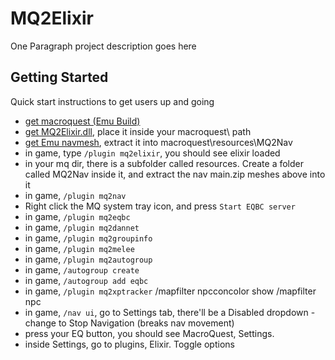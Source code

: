 # MQ2Elixir

One Paragraph project description goes here

## Getting Started

Quick start instructions to get users up and going

- [get macroquest (Emu Build)](https://github.com/macroquest/macroquest/releases)
- [get MQ2Elixir.dll](https://github.com/xackery/MQ2Elixir/releases), place it inside your macroquest\ path
- [get Emu navmesh](https://github.com/Ewiclip/lazarus_navmesh/archive/refs/heads/main.zip), extract it into macroquest\resources\MQ2Nav
- in game, type `/plugin mq2elixir`, you should see elixir loaded
- in your mq dir, there is a subfolder called resources. Create a folder called MQ2Nav inside it, and extract the nav main.zip meshes above into it
- in game, `/plugin mq2nav`
- Right click the MQ system tray icon, and press `Start EQBC server`
- in game, `/plugin mq2eqbc`
- in game, `/plugin mq2dannet`
- in game, `/plugin mq2groupinfo`
- in game, `/plugin mq2melee`
- in game, `/plugin mq2autogroup`
- in game, `/autogroup create`
- in game, `/autogroup add eqbc`
- in game, `/plugin mq2xptracker`
/mapfilter npcconcolor show
/mapfilter npc
- in game, `/nav ui`, go to Settings tab, there'll be a Disabled dropdown - change to Stop Navigation (breaks nav movement)
- press your EQ button, you should see MacroQuest, Settings.
- inside Settings, go to plugins, Elixir. Toggle options